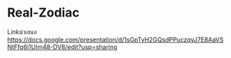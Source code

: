 # Real-Zodiac
Linkนำเสนอ https://docs.google.com/presentation/d/1sGpTyH2GQsdPPuczqyJ7E8AaVSNtFfq6i1UIm48-DV8/edit?usp=sharing
